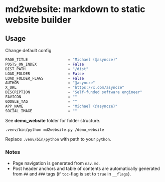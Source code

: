 
# md2website: markdown to static website builder

## Usage

Change default config

```python
PAGE_TITLE                  = "Michael (@asyncze)"
POSTS_ON_INDEX              = False
DIST_PATH                   = "/dist"
LOAD_FOLDER                 = False
LOAD_FOLDER_FLAGS           = False
AUTHOR                      = "@asyncze"
X_URL                       = "https://x.com/asyncze"
DESCRIPTION                 = "Self-funded software engineer"
FAVICON                     = ""
GOOGLE_TAG                  = ""
APP_NAME                    = "Michael (@asyncze)"
SOCIAL_IMAGE                = ""
```

See **demo_website** folder for folder structure.

```bash
.venv/bin/python md2website.py /demo_website
```

Replace `.venv/bin/python` with path to your `python`.

### Notes

- Page navigation is generated from `nav.md`.
- Post header anchors and table of contents are automatically generated from `##` and `###` tags (if `toc`-flag is set to `true` in `__flags`).
